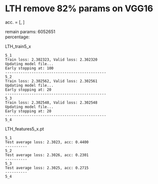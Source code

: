 # LTH remove 82% params on VGG16
acc. = [, ]

remain params: 6052651<br>
percentage: <br>

LTH_train5_x
```
5_1
Train loss: 2.302323, Valid loss: 2.302320
Updating model file...
Early stopping at: 100
----------------------------------------------
5_2
Train loss: 2.302562, Valid loss: 2.302561
Updating model file...
Early stopping at: 20
----------------------------------------------
5_3
Train loss: 2.302548, Valid loss: 2.302548
Updating model file...
Early stopping at: 20
----------------------------------------------
5_4

```

LTH_features5_x.pt
```
5_1
Test average loss: 2.3023, acc: 0.4400
----------
5_2
Test average loss: 2.3026, acc: 0.2301
----------
5_3
Test average loss: 2.3025, acc: 0.2715
----------
5_4

```
